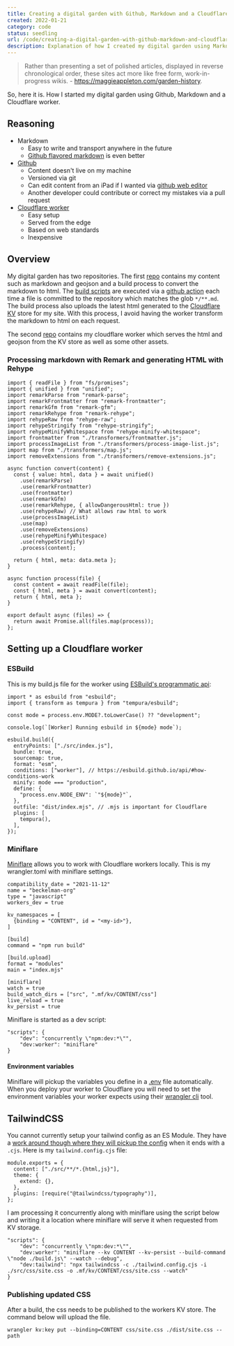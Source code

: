 ```yaml
---
title: Creating a digital garden with Github, Markdown and a Cloudflare Worker
created: 2022-01-21
category: code
status: seedling
url: /code/creating-a-digital-garden-with-github-markdown-and-cloudflare-workers
description: Explanation of how I created my digital garden using Markdown, Github and a Cloudflare Worker.
---
```


> Rather than presenting a set of polished articles, displayed in reverse chronological order, these sites act more like free form, work-in-progress wikis. - https://maggieappleton.com/garden-history.

So, here it is. How I started my digital garden using Github, Markdown and a Cloudflare worker.

## Reasoning

- Markdown
  - Easy to write and transport anywhere in the future
  - [Github flavored markdown](https://docs.github.com/en/get-started/writing-on-github/getting-started-with-writing-and-formatting-on-github/basic-writing-and-formatting-syntax) is even better
- [Github](https://github.com)
  - Content doesn't live on my machine
  - Versioned via git
  - Can edit content from an iPad if I wanted via [github web editor](https://docs.github.com/en/codespaces/the-githubdev-web-based-editor)
  - Another developer could contribute or correct my mistakes via a pull request
- [Cloudflare worker](https://developers.cloudflare.com/workers/)
  - Easy setup
  - Served from the edge
  - Based on web standards
  - Inexpensive

## Overview

My digital garden has two repositories. The first [repo](https://github.com/beckelmw/digital-garden) contains my content such as markdown and geojson and a build process to convert the markdown to html. The [build scripts](https://github.com/beckelmw/digital-garden/tree/main/build) are executed via a [github action](https://github.com/beckelmw/digital-garden/blob/main/.github/workflows/build.yml) each time a file is committed to the repository which matches the glob `*/**.md`. The build process also uploads the latest html generated to the [Cloudflare KV](https://developers.cloudflare.com/workers/runtime-apis/kv/) store for my site. With this process, I avoid having the worker transform the markdown to html on each request.

The second [repo](https://github.com/beckelmw/beckelman.org) contains my cloudflare worker which serves the html and geojson from the KV store as well as some other assets.

### Processing markdown with Remark and generating HTML with Rehype

```
import { readFile } from "fs/promises";
import { unified } from "unified";
import remarkParse from "remark-parse";
import remarkFrontmatter from "remark-frontmatter";
import remarkGfm from "remark-gfm";
import remarkRehype from "remark-rehype";
import rehypeRaw from "rehype-raw";
import rehypeStringify from "rehype-stringify";
import rehypeMinifyWhitespace from "rehype-minify-whitespace";
import frontmatter from "./transformers/frontmatter.js";
import processImageList from "./transformers/process-image-list.js";
import map from "./transformers/map.js";
import removeExtensions from "./transformers/remove-extensions.js";

async function convert(content) {
  const { value: html, data } = await unified()
    .use(remarkParse)
    .use(remarkFrontmatter)
    .use(frontmatter)
    .use(remarkGfm)
    .use(remarkRehype, { allowDangerousHtml: true })
    .use(rehypeRaw) // What allows raw html to work
    .use(processImageList)
    .use(map)
    .use(removeExtensions)
    .use(rehypeMinifyWhitespace)
    .use(rehypeStringify)
    .process(content);

  return { html, meta: data.meta };
}

async function process(file) {
  const content = await readFile(file);
  const { html, meta } = await convert(content);
  return { html, meta };
}

export default async (files) => {
  return await Promise.all(files.map(process));
};
```

## Setting up a Cloudflare worker

### ESBuild

This is my build.js file for the worker using [ESBuild's programmatic api](https://esbuild.github.io/getting-started/):

```
import * as esbuild from "esbuild";
import { transform as tempura } from "tempura/esbuild";

const mode = process.env.MODE?.toLowerCase() ?? "development";

console.log(`[Worker] Running esbuild in ${mode} mode`);

esbuild.build({
  entryPoints: ["./src/index.js"],
  bundle: true,
  sourcemap: true,
  format: "esm",
  conditions: ["worker"], // https://esbuild.github.io/api/#how-conditions-work
  minify: mode === "production",
  define: {
    "process.env.NODE_ENV": `"${mode}"`,
  },
  outfile: "dist/index.mjs", // .mjs is important for Cloudflare
  plugins: [
    tempura(),
  ],
});

```

### Miniflare

[Miniflare](https://miniflare.dev/) allows you to work with Cloudflare workers locally. This is my wrangler.toml with miniflare settings.

```
compatibility_date = "2021-11-12"
name = "beckelman-org"
type = "javascript"
workers_dev = true

kv_namespaces = [
  {binding = "CONTENT", id = "<my-id>"},
]

[build]
command = "npm run build"

[build.upload]
format = "modules"
main = "index.mjs"

[miniflare]
watch = true
build_watch_dirs = ["src", ".mf/kv/CONTENT/css"]
live_reload = true
kv_persist = true

```

Miniflare is started as a dev script:
```
"scripts": {
    "dev": "concurrently \"npm:dev:*\"",
    "dev:worker": "miniflare"
}
```

#### Environment variables

Miniflare will pickup the variables you define in a [.env](https://miniflare.dev/core/variables-secrets) file automatically. When you deploy your worker to Cloudflare you will need to set the environment variables your worker expects using their [wrangler cli](https://developers.cloudflare.com/workers/cli-wrangler/commands#put) tool.

## TailwindCSS

You cannot currently setup your tailwind config as an ES Module. They have a [work around though where they will pickup the config](https://github.com/tailwindlabs/tailwindcss/pull/3181) when it ends with a `.cjs`. Here is my `tailwind.config.cjs` file:

```
module.exports = {
  content: ["./src/**/*.{html,js}"],
  theme: {
    extend: {},
  },
  plugins: [require("@tailwindcss/typography")],
};
```

I am processing it concurrently along with miniflare using the script below and writing it a location where miniflare will serve it when requested from KV storage.

```
"scripts": {
    "dev": "concurrently \"npm:dev:*\"",
    "dev:worker": "miniflare --kv CONTENT --kv-persist --build-command \"node ./build.js\" --watch --debug",
    "dev:tailwind": "npx tailwindcss -c ./tailwind.config.cjs -i ./src/css/site.css -o .mf/kv/CONTENT/css/site.css --watch"
}
```

### Publishing updated CSS

After a build, the css needs to be published to the workers KV store. The command below will upload the file.

```
wrangler kv:key put --binding=CONTENT css/site.css ./dist/site.css --path
```
